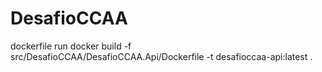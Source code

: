 # DesafioCCAA

dockerfile run docker build -f src/DesafioCCAA/DesafioCCAA.Api/Dockerfile -t desafioccaa-api:latest .